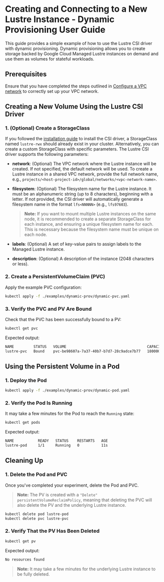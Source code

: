 <!--
Copyright 2025 Google LLC

Licensed under the Apache License, Version 2.0 (the "License");
you may not use this file except in compliance with the License.
You may obtain a copy of the License at

    https://www.apache.org/licenses/LICENSE-2.0

Unless required by applicable law or agreed to in writing, software
distributed under the License is distributed on an "AS IS" BASIS,
WITHOUT WARRANTIES OR CONDITIONS OF ANY KIND, either express or implied.
See the License for the specific language governing permissions and
limitations under the License.
-->

# Creating and Connecting to a New Lustre Instance - Dynamic Provisioning User Guide

This guide provides a simple example of how to use the Lustre CSI driver with dynamic provisioning. Dynamic provisioning allows you to create storage backed by Google Cloud Managed Lustre instances on demand and use them as volumes for stateful workloads.

## Prerequisites

Ensure that you have completed the steps outlined in [Configure a VPC network](https://cloud.google.com/managed-lustre/docs/vpc) to correctly set up your VPC network.

## Creating a New Volume Using the Lustre CSI Driver

### 1. (Optional) Create a StorageClass

If you followed the [installation guide](installation.md#install) to install the CSI driver, a StorageClass named `lustre-rwx` should already exist in your cluster. Alternatively, you can create a custom StorageClass with specific parameters. The Lustre CSI driver supports the following parameters:

- **network**: (Optional) The VPC network where the Lustre instance will be created. If not specified, the default network will be used.
  To create a Lustre instance in a shared VPC network, provide the full network name, e.g.,
  `projects/<host-project-id>/global/networks/<vpc-network-name>`.

- **filesystem**: (Optional) The filesystem name for the Lustre instance. It must be an alphanumeric string (up to 8 characters), beginning with a letter.
  If not provided, the CSI driver will automatically generate a filesystem name in the format `lfs<NNNNN>` (e.g., `lfs97603`).

  > **Note:** If you want to mount multiple Lustre instances on the same node, it is recommended to create a separate StorageClass for each instance, and ensuring a unique filesystem name for each. This is necessary because the filesystem name must be unique on each node.

- **labels**: (Optional) A set of key-value pairs to assign labels to the Managed Lustre instance.

- **description**: (Optional) A description of the instance (2048 characters or less).

### 2. Create a PersistentVolumeClaim (PVC)

Apply the example PVC configuration:

```bash
kubectl apply -f ./examples/dynamic-prov/dynamic-pvc.yaml
```

### 3. Verify the PVC and PV Are Bound

Check that the PVC has been successfully bound to a PV:

```bash
kubectl get pvc
```

Expected output:

```bash
NAME         STATUS   VOLUME                                     CAPACITY   ACCESS MODES   STORAGECLASS   VOLUMEATTRIBUTESCLASS   AGE
lustre-pvc   Bound    pvc-be98607a-7a37-40b7-b7d7-28c9adce7b77   18000Gi       RWX            lustre-rwx     <unset>                 24s
```

## Using the Persistent Volume in a Pod

### 1. Deploy the Pod

```bash
kubectl apply -f ./examples/dynamic-prov/dynamic-pod.yaml
```

### 2. Verify the Pod Is Running

It may take a few minutes for the Pod to reach the `Running` state:

```bash
kubectl get pods
```

Expected output:

```bash
NAME           READY   STATUS    RESTARTS   AGE
lustre-pod     1/1     Running   0          11s
```

## Cleaning Up

### 1. Delete the Pod and PVC

Once you've completed your experiment, delete the Pod and PVC.

> **Note:** The PV is created with a `"Delete"` `persistentVolumeReclaimPolicy`, meaning that deleting the PVC will also delete the PV and the underlying Lustre instance.

```bash
kubectl delete pod lustre-pod
kubectl delete pvc lustre-pvc
```

### 2. Verify That the PV Has Been Deleted

```bash
kubectl get pv
```

Expected output:

```bash
No resources found
```

> **Note:** It may take a few minutes for the underlying Lustre instance to be fully deleted.
